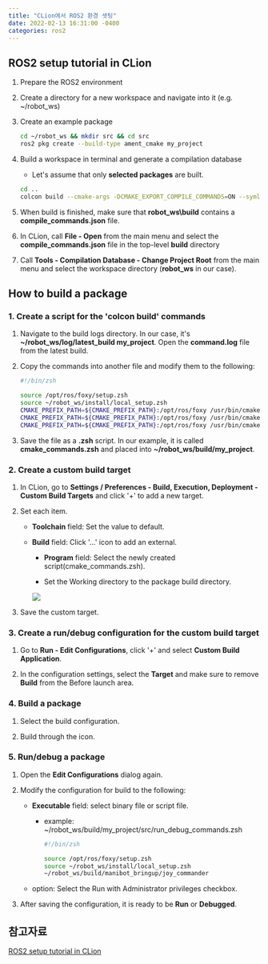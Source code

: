 ```yaml
---
title: "CLion에서 ROS2 환경 셋팅"
date: 2022-02-13 16:31:00 -0400
categories: ros2
---
```


## ROS2 setup tutorial in CLion

1. Prepare the ROS2 environment

2. Create a directory for a new workspace and navigate into it (e.g. ~/robot_ws)

3. Create an example package

    ```bash
    cd ~/robot_ws && mkdir src && cd src
    ros2 pkg create --build-type ament_cmake my_project
    ```

4. Build a workspace in terminal and generate a compilation database

    - Let's assume that only **selected packages** are built.

    ```bash
    cd ..
    colcon build --cmake-args -DCMAKE_EXPORT_COMPILE_COMMANDS=ON --symlink-install --packages-select my_project
    ```

5. When build is finished, make sure that **robot_ws\build** contains a **compile_commands.json** file.

6. In CLion, call **File - Open** from the main menu and select the **compile_commands.json** file in the top-level **build** directory

7. Call **Tools - Compilation Database - Change Project Root** from the main menu and select the workspace directory (**robot_ws** in our case).

## How to build a package

### 1. Create a script for the 'colcon build' commands

1. Navigate to the build logs directory. In our case, it's **~/robot_ws/log/latest_build my_project**. Open the **command.log** file from the latest build.

2. Copy the commands into another file and modify them to the following:

    ```bash
    #!/bin/zsh

    source /opt/ros/foxy/setup.zsh
    source ~/robot_ws/install/local_setup.zsh
    CMAKE_PREFIX_PATH=${CMAKE_PREFIX_PATH}:/opt/ros/foxy /usr/bin/cmake ~/robot_ws/build/my_project -DCMAKE_EXPORT_COMPILE_COMMANDS=ON -DCMAKE_INSTALL_PREFIX=~/robot_ws/install/my_project
    CMAKE_PREFIX_PATH=${CMAKE_PREFIX_PATH}:/opt/ros/foxy /usr/bin/cmake --build ~/robot_ws/build/my_project -- -j6 -l6
    CMAKE_PREFIX_PATH=${CMAKE_PREFIX_PATH}:/opt/ros/foxy /usr/bin/cmake --install ~/robot_ws/build/my_project
    ```

3. Save the file as a **.zsh** script. In our example, it is called **cmake_commands.zsh** and placed into **~/robot_ws/build/my_project**.

### 2. Create a custom build target

1. In CLion, go to **Settings / Preferences - Build, Execution, Deployment - Custom Build Targets** and click '+' to add a new target.

2. Set each item.

    - **Toolchain** field: Set the value to default.

    - **Build** field: Click '...' icon to add an external.

        - **Program** field: Select the newly created script(cmake_commands.zsh).

        - Set the Working directory to the package build directory.

        <img src="https://user-images.githubusercontent.com/33774319/154174313-ca466623-3fb9-4d3a-8b99-5770c68f6ed4.png"/>

3. Save the custom target.

### 3. Create a run/debug configuration for the custom build target

1. Go to **Run - Edit Configurations**, click '+' and select **Custom Build Application**.

2. In the configuration settings, select the **Target** and make sure to remove **Build** from the Before launch area.

### 4. Build a package

1. Select the build configuration.

2. Build through the icon.

### 5. Run/debug a package

1. Open the **Edit Configurations** dialog again.

2. Modify the configuration for build to the following:

    - **Executable** field: select binary file or script file.

        - example: ~/robot_ws/build/my_project/src/run_debug_commands.zsh

            ```bash
            #!/bin/zsh

            source /opt/ros/foxy/setup.zsh
            source ~/robot_ws/install/local_setup.zsh
            ~/robot_ws/build/manibot_bringup/joy_commander
            ```

    - option: Select the Run with Administrator privileges checkbox.

3. After saving the configuration, it is ready to be **Run** or **Debugged**.

## 참고자료

[ROS2 setup tutorial in CLion](https://www.jetbrains.com/help/clion/ros2-tutorial.html)
